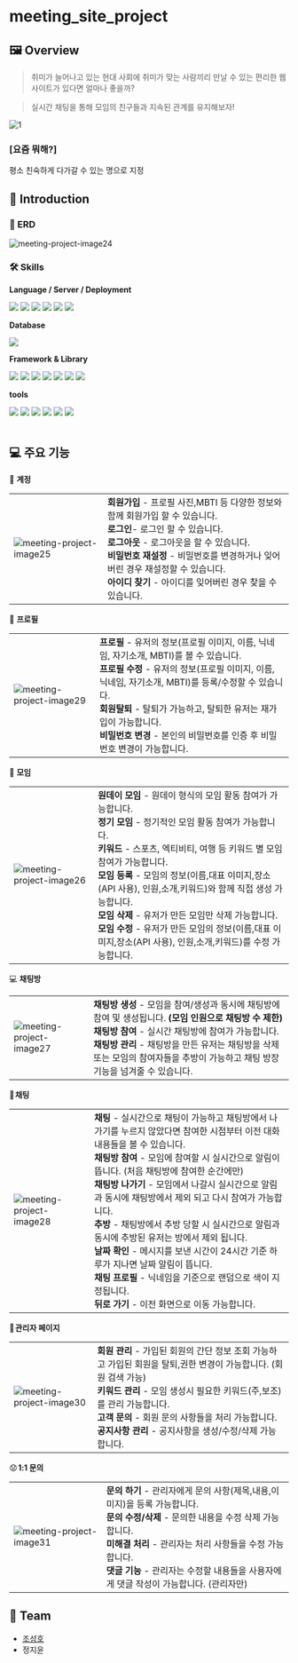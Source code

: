 # meeting_site_project

## 🖼 Overview

> 취미가 늘어나고 있는 현대 사회에 취미가 맞는 사람끼리 만날 수 있는 편리한 웹 사이트가 있다면 얼마나 좋을까?

> 실시간 채팅을 통해 모임의 친구들과 지속된 관계를 유지해보자!

<img src="https://i.ibb.co/6HJhgrX/1.png" alt="1" border="0">

### [요즘 뭐해?]

평소 친숙하게 다가갈 수 있는 명으로 지정

## 📖 Introduction

### 🔑 ERD

<img src="https://i.ibb.co/7bTyr91/meeting-project-image24.png" alt="meeting-project-image24">

### 🛠️ Skills

<div>
  <!-- Frontend -->
  <p><strong>Language / Server / Deployment</strong></p>
  <div>
      <img src="https://img.shields.io/badge/Java ver.11-007396?style=flat-squar&logo=Java&logoColor=white"> 
      <img src="https://img.shields.io/badge/html5-E34F26?style=flat-square&logo=html5&logoColor=white"> 
      <img src="https://img.shields.io/badge/css-1572B6?style=flat-square&logo=css3&logoColor=white"> 
      <img src="https://img.shields.io/badge/javascript-F7DF1E?style=flat-square&logo=javascript&logoColor=black">
      <img src="https://img.shields.io/badge/apache tomcat-F8DC75?style=flat-squar&logo=apachetomcat&logoColor=black">
      <img src="https://img.shields.io/badge/gradle-02303A?style=flat-squar&logo=gradle&logoColor=white">
  </div>
  <!-- Database -->
  <p><strong>Database</strong></p>
  <div>
      <img src="https://img.shields.io/badge/oracle-F80000?style=for-the-badge&logo=oracle&logoColor=white"> 
  </div>
  <!-- Framework -->
  <p><strong>Framework & Library</strong></p>
  <div>
      <img src="https://img.shields.io/badge/Spring-6DB33F?style=flat-square&logo=spring&logoColor=white">
      <img src="https://img.shields.io/badge/Spring Boot-6DB33F?style=flat-square&logo=spring-boot&logoColor=white">
      <img src="https://img.shields.io/badge/MyBatis-red?style=flat-square">
      <img src="https://img.shields.io/badge/Web Socket-010101?style=flat-square&logo=socketdotio&logoColor=white">
      <img src="https://img.shields.io/badge/thymeleaf-005F0F?style=flat-square&logo=thymeleaf&logoColor=white">
      <img src="https://img.shields.io/badge/JQuery-0769AD?style=flat-square&logo=jquery&logoColor=white">
      <img src="https://img.shields.io/badge/Ajax-00758F?style=flat-square&logo=ajax&logoColor=white">
  </div>
  <!-- Version Control -->
  <p><strong>tools</strong></p>
  <div>
      <img src="https://img.shields.io/badge/Git-F05032?style=flat-square&logo=git&logoColor=white">
      <img src="https://img.shields.io/badge/GitHub-181717?style=flat-square&logo=github&logoColor=white">
      <img src="https://img.shields.io/badge/Notion-000000?style=flat-square&logo=notion&logoColor=white">
      <img src="https://img.shields.io/badge/ERD Cloud-gray?style=flat-square&logo=staruml&logoColor=white">
      <img src="https://img.shields.io/badge/IntelliJ IDEA-000000?style=flat-square&logo=intellij-idea&logoColor=white">
      <img src="https://img.shields.io/badge/Visual Studio Code-007ACC?style=flat-square&logo=visual-studio-code&logoColor=white">
  </div>
</div>

<br>

##  💻 주요 기능

🔑 **계정**
<table>
  <tr>
    <td max-width="500px">
      <img src="https://i.ibb.co/gFqPw16/meeting-project-image25.png" alt="meeting-project-image25">
    </td>
    <td>
      <b>회원가입</b> - 프로필 사진,MBTI 등 다양한 정보와 함께 회원가입 할 수 있습니다.<br>
      <b>로그인</b>- 로그인 할 수 있습니다.<br>
      <b>로그아웃</b> - 로그아웃을 할 수 있습니다.<br>
      <b>비밀번호 재설정</b> - 비밀번호를 변경하거나 잊어버린 경우 재설정할 수 있습니다.<br>
      <b>아이디 찾기</b> - 아이디를 잊어버린 경우 찾을 수 있습니다.<br>
    </td>
  </tr>
</table>

👤 **프로필**
<table>
  <tr>
    <td max-width="500px">
      <img src="https://i.ibb.co/w6sgFbf/meeting-project-image29.png" alt="meeting-project-image29">
    </td>
    <td>
      <b>프로필</b> - 유저의 정보(프로필 이미지, 이름, 닉네임, 자기소개, MBTI)를 볼 수 있습니다.<br>
      <b>프로필 수정</b> - 유저의 정보(프로필 이미지, 이름, 닉네임, 자기소개, MBTI)를 등록/수정할 수 있습니다.<br>
      <b>회원탈퇴</b> - 탈퇴가 가능하고, 탈퇴한 유저는 재가입이 가능합니다.<br>
      <b>비밀번호 변경</b> - 본인의 비밀번호를 인증 후 비밀번호 변경이 가능합니다.<br>
    </td>
  </tr>
</table>

📌 **모임**
<table>
  <tr>
    <td max-width="500px">
      <img src="https://i.ibb.co/dQbNtth/meeting-project-image26.png" alt="meeting-project-image26">
    </td>
    <td>
      <b>원데이 모임</b> - 원데이 형식의 모임 활동 참여가 가능합니다.<br>
      <b>정기 모임</b> - 정기적인 모임 활동 참여가 가능합니다.<br>
      <b>키워드</b> - 스포츠, 엑티비티, 여행 등 키워드 별 모임 참여가 가능합니다. <br>
      <b>모임 등록</b> - 모임의 정보(이름,대표 이미지,장소(API 사용), 인원,소개,키워드)와 함께 직접 생성 가능합니다.<br>
      <b>모임 삭제</b> - 유저가 만든 모임만 삭제 가능합니다.<br>
      <b>모임 수정</b> - 유저가 만든 모임의 정보(이름,대표 이미지,장소(API 사용), 인원,소개,키워드)를 수정 가능합니다.<br>
    </td>
  </tr>
</table>

💻 **채팅방** 
<table>
  <tr>
    <td max-width="500px">
      <img src="https://i.ibb.co/rsgT8B6/meeting-project-image27.png" alt="meeting-project-image27">
    </td>
    <td>
      <b>채팅방 생성</b> - 모임을 참여/생성과 동시에 채팅방에 참여 및 생성됩니다. <b>(모임 인원으로 채팅방 수 제한)</b> <br>
      <b>채팅방 참여</b> - 실시간 채팅방에 참여가 가능합니다.<br>
      <b>채팅방 관리</b> - 채팅방을 만든 유저는 채팅방을 삭제 또는 모임의 참여자들을 추방이 가능하고 채팅 방장 기능을 넘겨줄 수 있습니다.<br>
    </td>
  </tr>
</table>

🥂 **채팅**
<table>
  <tr>
    <td max-width="500px">
      <img src="https://i.ibb.co/xhSsBWP/meeting-project-image28.png" alt="meeting-project-image28">
    </td>
    <td>
      <b>채팅</b> - 실시간으로 채팅이 가능하고 채팅방에서 나가기를 누르지 않았다면 참여한 시점부터 이전 대화 내용들을 볼 수 있습니다.<br>
      <b>채팅방 참여</b> - 모임에 참여할 시 실시간으로 알림이 뜹니다. (처음 채팅방에 참여한 순간에만)<br>
      <b>채팅방 나가기</b> - 모임에서 나갈시 실시간으로 알림과 동시에 채팅방에서 제외 되고 다시 참여가 가능합니다.<br>
      <b>추방</b> - 채팅방에서 추방 당할 시 실시간으로 알림과 동시에 추방된 유저는 방에서 제외 됩니다.<br>
      <b>날짜 확인</b> - 메시지를 보낸 시간이 24시간 기준 하루가 지나면 날짜 알림이 뜹니다.<br>
      <b>채팅 프로필</b> - 닉네임을 기준으로 랜덤으로 색이 지정됩니다.<br>
      <b>뒤로 가기</b> - 이전 화면으로 이동 가능합니다.<br>
    </td>
  </tr>
</table>

🧐 **관리자 페이지**
<table>
  <tr>
    <td max-width="500px">
      <img src="https://i.ibb.co/XZ5dRj1/meeting-project-image30.png" alt="meeting-project-image30">
    </td>
    <td>
      <b>회원 관리</b> - 가입된 회원의 간단 정보 조회 가능하고 가입된 회원을 탈퇴,권한 변경이 가능합니다. (회원 검색 가능)<br>
      <b>키워드 관리</b> - 모임 생성시 필요한 키워드(주,보조)를 관리 가능합니다.<br>
      <b>고객 문의</b> - 회원 문의 사항들을 처리 가능합니다.<br>
      <b>공지사항 관리</b> - 공지사항을 생성/수정/삭제 가능합니다.<br>
    </td>
  </tr>
</table>

😟 **1:1 문의**
<table>
  <tr>
    <td max-width="500px">
      <img src="https://i.ibb.co/F0ZwGR2/meeting-project-image31.png" alt="meeting-project-image31">
    </td>
    <td>
      <b>문의 하기</b> - 관리자에게 문의 사항(제목,내용,이미지)을 등록 가능합니다.<br>
      <b>문의 수정/삭제</b> - 문의한 내용을 수정 삭제 가능합니다.<br>
      <b>미해결 처리</b> - 관리자는 처리 사항들을 수정 가능합니다.<br>
      <b>댓글 기능</b> - 관리자는 수정할 내용들을 사용자에게 댓글 작성이 가능합니다. (관리자만)<br>
    </td>
  </tr>
</table>

## 👋 Team

- [조성호](https://sunghomong.github.io/about/)
- 정지윤

